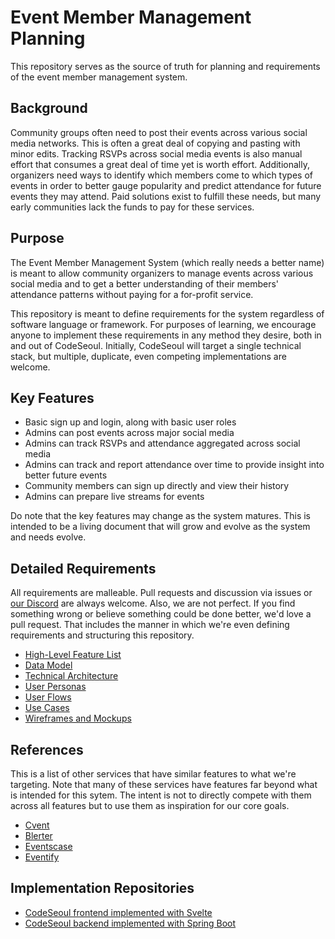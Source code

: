 # Event Member Management Planning

This repository serves as the source of truth for planning and requirements of the event member management system.

## Background
Community groups often need to post their events across various social media networks. This is often a great deal of copying and pasting with minor edits. Tracking RSVPs across social media events is also manual effort that consumes a great deal of time yet is worth effort. Additionally, organizers need ways to identify which members come to which types of events in order to better gauge popularity and predict attendance for future events they may attend. Paid solutions exist to fulfill these needs, but many early communities lack the funds to pay for these services.

## Purpose
The Event Member Management System (which really needs a better name) is meant to allow community organizers to manage events across various social media and to get a better understanding of their members' attendance patterns without paying for a for-profit service.

This repository is meant to define requirements for the system regardless of software language or framework. For purposes of learning, we encourage anyone to implement these requirements in any method they desire, both in and out of CodeSeoul. Initially, CodeSeoul will target a single technical stack, but multiple, duplicate, even competing implementations are welcome.

## Key Features
* Basic sign up and login, along with basic user roles
* Admins can post events across major social media
* Admins can track RSVPs and attendance aggregated across social media
* Admins can track and report attendance over time to provide insight into better future events
* Community members can sign up directly and view their history
* Admins can prepare live streams for events

Do note that the key features may change as the system matures. This is intended to be a living document that will grow and evolve as the system and needs evolve.

## Detailed Requirements
All requirements are malleable. Pull requests and discussion via issues or [our Discord](https://discord.gg/HFknCs8) are always welcome. Also, we are not perfect. If you find something wrong or believe something could be done better, we'd love a pull request. That includes the manner in which we're even defining requirements and structuring this repository.

* [High-Level Feature List](high_level_feature_list.md)
* [Data Model](data_model.md)
* [Technical Architecture](technical_architecture.md)
* [User Personas](user_personas.md)
* [User Flows](user_flows.md)
* [Use Cases](use_cases.md)
* [Wireframes and Mockups](https://www.figma.com/file/NbkIW7ekM6RGtt8ezC7fPa/Event-Member-Management?node-id=0%3A1&t=3FE9oRpmDk9ku1FM-1)

## References
This is a list of other services that have similar features to what we're targeting. Note that many of these services have features far beyond what is intended for this sytem. The intent is not to directly compete with them across all features but to use them as inspiration for our core goals.

* [Cvent](https://www.cvent.com/)
* [Blerter](https://www.blerter.com/)
* [Eventscase](https://eventscase.com/)
* [Eventify](https://eventify.io/)

## Implementation Repositories
* [CodeSeoul frontend implemented with Svelte](https://github.com/CodeSeoul/event_member_management)
* [CodeSeoul backend implemented with Spring Boot](https://github.com/CodeSeoul/event_member_management_backend)
